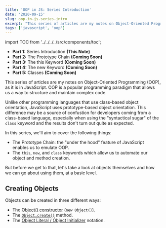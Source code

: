 ```yaml
---
title: 'OOP in JS: Series Introduction'
date: '2020-09-15'
slug: oop-in-js-series-intro
excerpt: "This series of articles are my notes on Object-Oriented Programming, as it is in JavaScript..."
tags: ['javascript', 'oop']
---
```


import TOC from '../../../../src/components/toc';

<TOC>

- **Part 1:** Series Introduction __(This Note)__
- **Part 2:** The Prototype Chain __(Coming Soon)__
- **Part 3:** The this Keyword __(Coming Soon)__
- **Part 4:** The new Keyword __(Coming Soon)__
- **Part 5:** Classes __(Coming Soon)__

</TOC>

This series of articles are my notes on Object-Oriented Programming (OOP), as it is in JavaScript. OOP is a popular programming paradigm that allows us a way to structure and maintain complex code.

Unlike other programming languages that use class-based object orientation, JavaScript uses prototype-based object orientation. This difference may be a source of confustion for developers coming from a class-based language, especially when using the "syntactical sugar" of the `class` keyword and the results don't turn out quite as expected.

In this series, we'll aim to cover the following things:

- The Prototype Chain: the "under the hood" feature of JavaScript enables us to emulate OOP.
- The `this`, `new`, and `class` keywords which allow us to automate our object and method creation.

But before we get to that, let's take a look at objects themselves and how we can go about using them, at a basic level.

## Creating Objects

Objects can be created in three different ways:

- The [Object() constructor](https://developer.mozilla.org/en-US/docs/Web/JavaScript/Reference/Global_Objects/Object/Object) (`new Object()`).
- The [`Object.create()`](https://developer.mozilla.org/en-US/docs/Web/JavaScript/Reference/Global_Objects/Object/create) method.
- The [Object Literal / Object Initializer](https://developer.mozilla.org/en-US/docs/Web/JavaScript/Reference/Operators/Object_initializer) notation.

